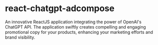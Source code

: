 # react-chatgpt-adcompose
An innovative ReactJS application integrating the power of OpenAI's ChatGPT API. The application swiftly creates compelling and engaging promotional copy for your products, enhancing your marketing efforts and brand visibility.
